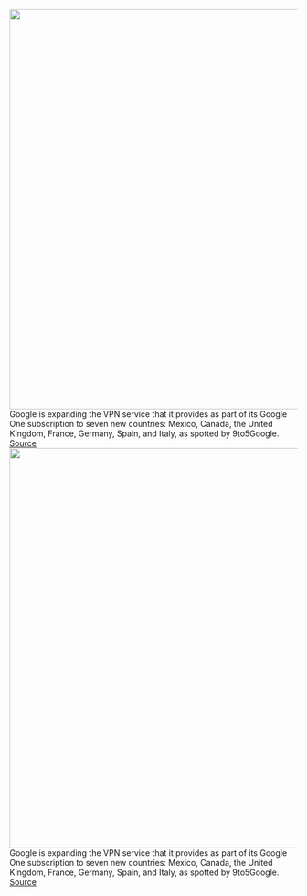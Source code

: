 <img src='https://cdn.vox-cdn.com/thumbor/4Wg_rnFudntCZU8wJ3Gd1KFPBOo=/0x0:2040x1360/1200x800/filters:focal(857x517:1183x843)/cdn.vox-cdn.com/uploads/chorus_image/image/69704276/mdoying_180117_2249_0208stills.0.jpg' width='700px' /><br/>
Google is expanding the VPN service that it provides as part of its Google One subscription to seven new countries: Mexico, Canada, the United Kingdom, France, Germany, Spain, and Italy, as spotted by 9to5Google.
<a href='https://www.theverge.com/2021/8/10/22618267/google-one-vpn-international-expansion-canada-mexico-uk'> Source <a/><img src='https://cdn.vox-cdn.com/thumbor/4Wg_rnFudntCZU8wJ3Gd1KFPBOo=/0x0:2040x1360/1200x800/filters:focal(857x517:1183x843)/cdn.vox-cdn.com/uploads/chorus_image/image/69704276/mdoying_180117_2249_0208stills.0.jpg' width='700px' /><br/>
Google is expanding the VPN service that it provides as part of its Google One subscription to seven new countries: Mexico, Canada, the United Kingdom, France, Germany, Spain, and Italy, as spotted by 9to5Google.
<a href='https://www.theverge.com/2021/8/10/22618267/google-one-vpn-international-expansion-canada-mexico-uk'> Source <a/>